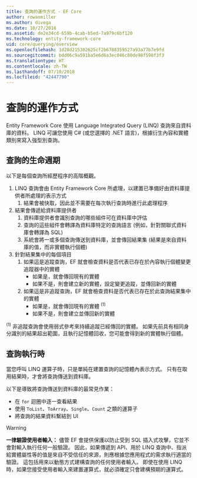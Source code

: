 ```yaml
---
title: 查詢的運作方式 - EF Core
author: rowanmiller
ms.author: divega
ms.date: 10/27/2016
ms.assetid: de2e34cd-659b-4cab-b5ed-7a979c6bf120
ms.technology: entity-framework-core
uid: core/querying/overview
ms.openlocfilehash: 1d28d215302625cf2b6788359527a93a77b7e9fd
ms.sourcegitcommit: bdd06c9a591ba5e6d6a3ec046c80de98f598f3f3
ms.translationtype: HT
ms.contentlocale: zh-TW
ms.lasthandoff: 07/10/2018
ms.locfileid: "42447790"
---
```

# <a name="how-queries-work"></a>查詢的運作方式

Entity Framework Core 使用 Language Integrated Query (LINQ) 查詢來自資料庫的資料。 LINQ 可讓您使用 C# (或您選擇的 .NET 語言)，根據衍生內容和實體類別來寫入強型別查詢。

## <a name="the-life-of-a-query"></a>查詢的生命週期

以下是每個查詢所經歷程序的高階概觀。

1. LINQ 查詢會由 Entity Framework Core 所處理，以建置已準備好由資料庫提供者所處理的表示方式
   1. 結果會被快取，因此並不需要在每次執行查詢時進行此處理程序
2. 結果會傳遞給資料庫提供者
   1. 資料庫提供者會識別查詢的哪些組件可在資料庫中評估
   2. 查詢的這些組件會轉譯為資料庫特定的查詢語言 (例如，針對關聯式資料庫會轉譯為 SQL)
   3. 系統會將一或多個查詢傳送到資料庫，並會傳回結果集 (結果是來自資料庫的值，而非實體執行個體)
3. 針對結果集中的每個項目
   1. 如果這是追蹤查詢，EF 就會檢查資料是否代表已存在於內容執行個體變更追蹤器中的實體
      * 如果是，就會傳回現有的實體
      * 如果不是，則會建立新的實體，設定變更追蹤，並傳回新的實體
   2. 如果這是非追蹤查詢，EF 就會檢查資料是否代表已存在於此查詢結果集中的實體
      * 如果是，就會傳回現有的實體 <sup>(1)</sup>
      * 如果不是，則會建立並傳回新的實體

<sup>(1)</sup> 非追蹤查詢會使用弱式參考來持續追蹤已經傳回的實體。 如果先前具有相同身分識別的結果超出範圍，且執行記憶體回收，您可能會得到新的實體執行個體。

## <a name="when-queries-are-executed"></a>查詢執行時

當您呼叫 LINQ 運算子時，只是單純在建置查詢的記憶體內表示方式。 只有在取用結果時，才會將查詢傳送到資料庫。

以下是導致將查詢傳送到資料庫的最常見作業：
* 在 `for` 迴圈中逐一查看結果
* 使用 `ToList`、`ToArray`、`Single`、`Count` 之類的運算子
* 將查詢的結果資料繫結到 UI

> [!WARNING]  
> **一律驗證使用者輸入：** 儘管 EF 會提供保護以防止受到 SQL 插入式攻擊，它並不會對輸入執行任何一般驗證。 因此，如果傳遞到 API、用於 LINQ 查詢中、指派給實體屬性等的值是來自不受信任的來源，則應根據您應用程式的需求執行適當的驗證。 這包括用來以動態方式建構查詢的任何使用者輸入。 即使在使用 LINQ 時，如果您接受使用者輸入來建置運算式，就必須確定只會建構預期的運算式。
